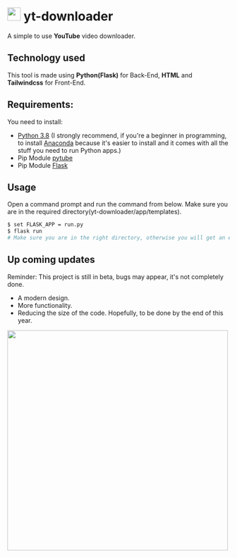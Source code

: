 # <img src="https://i.imgur.com/vRz9BFk.png" width="30px"> yt-downloader

A simple to use **YouTube** video downloader.
## Technology used
This tool is made using **Python(Flask)** for Back-End, **HTML** and **Tailwindcss** for Front-End.

## Requirements:
You need to install:
* [Python 3.8](https://www.python.org/) (I strongly recommend, if you're a beginner in programming, to install [Anaconda](https://www.anaconda.com/products/individual) because it's easier to install and it comes with all the stuff you need to run Python apps.)
* Pip Module [pytube](https://pypi.org/project/pytube/)
* Pip Module [Flask](https://pypi.org/project/Flask/)


## Usage
Open a command prompt and run the command from below. Make sure you are in the required directory(yt-downloader/app/templates).
```bash
$ set FLASK_APP = run.py
$ flask run
# Make sure you are in the right directory, otherwise you will get an error.
```

## Up coming updates
Reminder: This project is still in beta, bugs may appear, it's not completely done. 
* A modern design.
* More functionality.
* Reducing the size of the code.
Hopefully, to be done by the end of this year.

 
<img src = "https://duck1337.is-inside.me/bXc7qriI.png" width = "500px">


